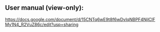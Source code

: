 ## User manual (view-only):
https://docs.google.com/document/d/15CNTq6wE9t8f6wDvIqNBPF4NjlClFMy1N4_R2VuZ86c/edit?usp=sharing
